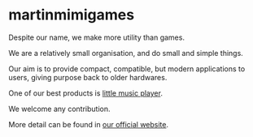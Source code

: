 # martinmimigames

Despite our name, we make more utility than games.

We are a relatively small organisation, and do small and simple things.

Our aim is to provide compact, compatible, but modern applications to users, giving purpose back to older hardwares.

One of our best products is [little music player](https://martinmimigames.github.io/projects/little-music-player).

We welcome any contribution.

More detail can be found in [our official website](https://martinmimigames.github.io).

